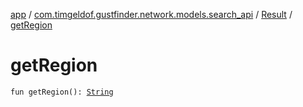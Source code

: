 [app](../../index.md) / [com.timgeldof.gustfinder.network.models.search_api](../index.md) / [Result](index.md) / [getRegion](./get-region.md)

# getRegion

`fun getRegion(): `[`String`](https://kotlinlang.org/api/latest/jvm/stdlib/kotlin/-string/index.html)
